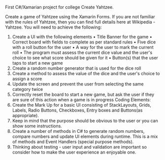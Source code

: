 First C#/Xamarian project for college
Create Yahtzee.

Create a game of Yahtzee using the Xamarin Forms. If you are not familiar with the rules of Yahtzee,
then you can find full details here at Wikipedia - Yahtzee.
You will need to achieve the following:
1. Create a Ul with the following elements
• Title Banner for the game
• Correct board with fields to complete as per standard rules
• Five dice with a roll button for the user
• A way for the user to mark the current roll
• The program must assess the current dice value and the user's choice to see what score should
be given for it
• Button(s) that the user taps to start a new game
2. Create a random number generator that is used for the dice roll
3. Create a method to assess the value of the dice and the user's choice to assign a score
4. Update the screen and prevent the user from selecting the same category twice
5. Correctly reset the board to start a new game, but ask the user if they are sure of this action when
a game is in progress
Coding Elements:
1. Create the Mark Up for a basic UI consisting of StackLayouts, Grids, Labels, Radio Buttons,
Checkboxes, Entry boxes and Buttons(as appropriate).
2. Keep in mind that the purpose should be obvious to the user or you can show some instructions.
3. Create a number of methods in C# to generate random numbers, compare numbers and update UI
elements during runtime. This is a mix of methods and Event Handlers (special purpose methods).
4. Thinking about testing - user input and validation are important so consider how to make the user
experience an enjoyable one.
